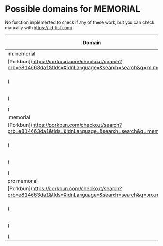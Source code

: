 # Possible domains for MEMORIAL

No function implemented to check if any of these work, but you can check manually with https://tld-list.com/

| Domain | Porkbun | NameCheap | Google Domains |
|---|---|---|---|
| im.memorial | [Porkbun](https://porkbun.com/checkout/search?prb=e814663da1&tlds=&idnLanguage=&search=search&q=im.memorial) | [Namecheap](https://www.namecheap.com/domains/registration/results/?domain=im.memorial) | [Google](https://domains.google.com/registrar/search?searchTerm=im.memorial) |
| .memorial | [Porkbun](https://porkbun.com/checkout/search?prb=e814663da1&tlds=&idnLanguage=&search=search&q=.memorial) | [Namecheap](https://www.namecheap.com/domains/registration/results/?domain=.memorial) | [Google](https://domains.google.com/registrar/search?searchTerm=.memorial) |
| pro.memorial | [Porkbun](https://porkbun.com/checkout/search?prb=e814663da1&tlds=&idnLanguage=&search=search&q=pro.memorial) | [Namecheap](https://www.namecheap.com/domains/registration/results/?domain=pro.memorial) | [Google](https://domains.google.com/registrar/search?searchTerm=pro.memorial) |
